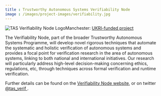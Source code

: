 ```yaml
---
title : Trustworthy Autonomous Systems Verifiability Node
image : /images/project-images/verifiability.jpg
---
```


<a href="https://verifiability.org">
  <img alt="TAS Verifiability Node Logo"
       style="float: left"
       src="{{site.images}}project-images/verifiability.jpg"></a>

Manchester: [UKRI-funded project](https://gow.epsrc.ukri.org/NGBOViewGrant.aspx?GrantRef=EP/V026801/1)

The Verifiability Node, part of the broader Trustworthy Autonomous Systems Programme, will develop novel rigorous techniques that automate the systematic and holistic verification of autonomous systems and provides a focal point for verification research in the area of autonomous systems, linking to both national and international initiatives. Our research will particularly address high-level decision-making concerning ethics, regulations, etc, through techniques across formal verification and runtime verification.

Further details can be found on the [Verifiability Node website](https://verifiability.org/), or on twitter <a href="https://twitter.com/tas_verif"><i class="fab fa-twitter"></i> @tas_verif </a>.
